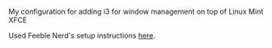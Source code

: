 My configuration for adding i3 for window management on top of Linux Mint XFCE

Used Feeble Nerd's setup instructions [here](https://feeblenerd.blogspot.com/2015/11/pretty-i3-with-xfce.html).
